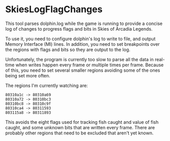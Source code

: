 # SkiesLogFlagChanges

This tool parses dolphin.log while the game is running to provide a concise log of
changes to progress flags and bits in Skies of Arcadia Legends.

To use it, you need to configure dolphin's log to write to file, and output
Memory Interface (MI) lines.  In addition, you need to set breakpoints over the
regions with flags and bits so they are output to the log.

Unfortunately, the program is currently too slow to parse all the data in real-time
when writes happen every frame or multiple times per frame.  Because of this, you
need to set several smaller regions avoiding some of the ones being set more often.

The regions I'm currently watching are:
```
80310a1c -> 80310a69
80310a72 -> 80310bc3
80310bc8 -> 80310c9f
80310ca4 -> 80311593
803115a8 -> 80311893
```

This avoids the eight flags used for tracking fish caught and value of fish caught,
and some unknown bits that are written every frame.  There are probably other
regions that need to be excluded that aren't yet known.
